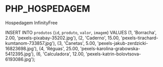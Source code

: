 # PHP_HOSPEDAGEM
Hospedagem InfinityFree

INSERT INTO `produtos` (`id`, `produto`, `valor`, `imagem`) VALUES
(1, 'Borracha', 2.00, 'pexels-pixabay-35202.jpg'),
(2, 'Caderno', 15.00, 'pexels-tirachard-kumtanom-733857.jpg'),
(3, 'Canetas', 5.00, 'pexels-jakub-zerdzicki-16823698.jpg'),
(4, 'Réguas', 25.00, 'pexels-karolina-grabowska-5412395.jpg'),
(6, 'Calculadora', 12.00, 'pexels-katrin-bolovtsova-6193086.jpg');
